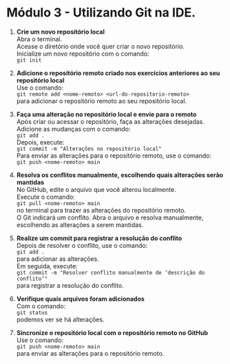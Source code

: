 # Módulo 3 - Utilizando Git na IDE.

1. **Crie um novo repositório local**  
   Abra o terminal.  
   Acesse o diretório onde você quer criar o novo repositório.  
   Inicialize um novo repositório com o comando:  
   `git init`

2. **Adicione o repositório remoto criado nos exercícios anteriores ao seu repositório local**  
   Use o comando:  
   `git remote add <nome-remoto> <url-do-repositorio-remoto>`  
   para adicionar o repositório remoto ao seu repositório local.

3. **Faça uma alteração no repositório local e envie para o remoto**  
   Após criar ou acessar o repositório, faça as alterações desejadas.  
   Adicione as mudanças com o comando:  
   `git add .`  
   Depois, execute:  
   `git commit -m "Alterações no repositório local"`  
   Para enviar as alterações para o repositório remoto, use o comando:  
   `git push <nome-remoto> main`

4. **Resolva os conflitos manualmente, escolhendo quais alterações serão mantidas**  
   No GitHub, edite o arquivo que você alterou localmente.  
   Execute o comando:  
   `git pull <nome-remoto> main`  
   no terminal para trazer as alterações do repositório remoto.  
   O Git indicará um conflito. Abra o arquivo e resolva manualmente, escolhendo as alterações a serem mantidas.

5. **Realize um commit para registrar a resolução do conflito**  
   Depois de resolver o conflito, use o comando:  
   `git add .`  
   para adicionar as alterações.  
   Em seguida, execute:  
   `git commit -m "Resolver conflito manualmente de ‘descrição do conflito’"`  
   para registrar a resolução do conflito.

6. **Verifique quais arquivos foram adicionados**  
   Com o comando:  
   `git status`  
   podemos ver se há alterações.

7. **Sincronize o repositório local com o repositório remoto no GitHub**  
   Use o comando:  
   `git push <nome-remoto> main`  
   para enviar as alterações para o repositório remoto.
